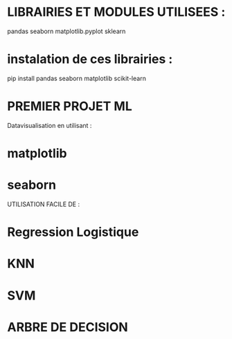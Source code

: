 # LIBRAIRIES ET MODULES UTILISEES : 
pandas
seaborn
matplotlib.pyplot
sklearn

# instalation de ces librairies : 
pip install pandas seaborn matplotlib scikit-learn

# PREMIER PROJET ML 

Datavisualisation en utilisant : 

# matplotlib
# seaborn 

UTILISATION FACILE DE : 

# Regression Logistique
# KNN
# SVM 
# ARBRE DE DECISION



